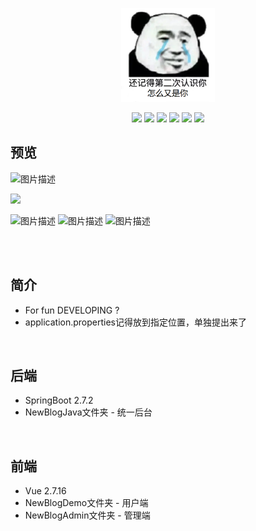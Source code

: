 <p align="center">
	<a href="https://yjzblog.top/" target="_blank">
		<img src="BlogIco.png" alt="Yjzlog logo" style="width: 150px; height: 150px">
	</a>
</p>
<p align="center">
	<img src="https://img.shields.io/badge/JDK-17-orange">
	<img src="https://img.shields.io/badge/SpringBoot-2.7.2-brightgreen">
	<img src="https://img.shields.io/badge/Element-UI-blue">
	<img src="https://img.shields.io/badge/Vant-2-orange">
	<img src="https://img.shields.io/badge/Vue-2.7.16-brightgreen">
	<img src="https://img.shields.io/badge/license-MIT-blue">
</p>

## 预览

<img src="https://pic3.zhimg.com/v2-ae5117f7e7d07509783498c25c18fa50_r.jpg" alt="图片描述">

![](https://pic2.zhimg.com/v2-afa4bd63b02ee6b17d68b4b6816e66c5_r.jpg)

<img src="https://pic4.zhimg.com/v2-16d6bdc721a36757ee0876f147b00051_r.jpg" alt="图片描述" width="375" height="667">
<img src="https://pic1.zhimg.com/v2-6793e600739948387e76e193f25f256e_r.jpg" alt="图片描述" width="375" height="667">
<img src="https://pic3.zhimg.com/v2-76acda7791e5b16dce9b006dd3c46730_r.jpg" alt="图片描述" width="375" height="667">

<br><br>
## 简介

- For fun DEVELOPING ?
- application.properties记得放到指定位置，单独提出来了

<br>

## 后端

- SpringBoot 2.7.2 
- NewBlogJava文件夹 - 统一后台
<br>


## 前端

- Vue 2.7.16
- NewBlogDemo文件夹 - 用户端
- NewBlogAdmin文件夹 - 管理端
<br>


